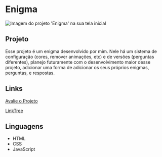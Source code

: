 # Enigma

![Imagem do projeto 'Enigma' na sua tela inicial](https://i.imgur.com/WHNvGLOl.jpg)

## Projeto

Esse projeto é um enigma desenvolvido por mim. Nele há um sistema de configuração (cores, remover animações, etc) e de versões (perguntas diferentes), planejo futuramente com o desenvolvimento maior desse projeto, adicionar uma forma de adicionar os seus próprios enigmas, perguntas, e respostas.

## Links

[Avalie o Projeto](https://docs.google.com/forms/d/e/1FAIpQLSezlu_qzMfavu-fHJdHLMeIe6Sknq006YStxnE5ElU8GOF8gQ/viewform)

[LinkTree](https://linktr.ee/toquereflexo)

## Linguagens

* HTML
* CSS
* JavaScript
